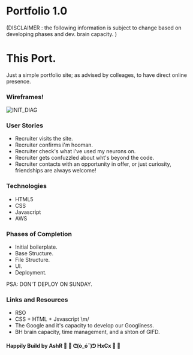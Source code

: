 # Portfolio 1.0

(DISCLAIMER : the following information is subject to change based on developing phases and dev. brain capacity. )

# This Port.

Just a simple portfolio site; as advised by colleages, to have direct online presence.

### Wireframes!

![INIT_DIAG](./assets/initialdiagram.jpg)

### User Stories

- Recruiter visits the site.
- Recruiter confirms i'm hooman.
- Recruiter check's what i've used my neurons on.
- Recruiter gets confuzzled about wht's beyond the code.
- Recruiter contacts with an opportunity in offer, or just curiosity, friendships are always welcome!

### Technologies

- HTML5
- CSS
- Javascript
- AWS

### Phases of Completion

- Initial boilerplate.
- Base Structure.
- File Structure.
- UI.
- Deployment.

PSA:  DON'T DEPLOY ON SUNDAY.

### Links and Resources

- RSO
- CSS + HTML + Jsvascript \m/
- The Google and it's capacity to develop our Googliness.
- BH brain capacity, time management, and a shton of GIFD.

#### Happily Build by AshR 👾 🚀  ᕦ(ò_óˇ)ᕤ HxCx 👾 🚀